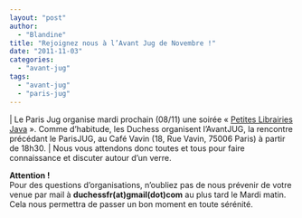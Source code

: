 ```yaml
---
layout: "post"
author: 
  - "Blandine"
title: "Rejoignez nous à l’Avant Jug de Novembre !"
date: "2011-11-03"
categories: 
  - "avant-jug"
tags: 
  - "avant-jug"
  - "paris-jug"
---
```


| Le Paris Jug organise mardi prochain (08/11) une soirée « [Petites Librairies Java](http://www.parisjug.org/xwiki/bin/view/Meeting/20111108 "Petites Librairies Java") ». Comme d’habitude, les Duchess organisent l’AvantJUG, la rencontre précédant le ParisJUG, au Café Vavin (18, Rue Vavin, 75006 Paris) à partir de 18h30.  |
Nous vous attendons donc toutes et tous pour faire connaissance et discuter autour d’un verre.

**Attention !**  
Pour des questions d’organisations, n’oubliez pas de nous prévenir de votre venue par mail à **duchessfr(at)gmail(dot)com** au plus tard le Mardi matin. Cela nous permettra de passer un bon moment en toute sérénité.
